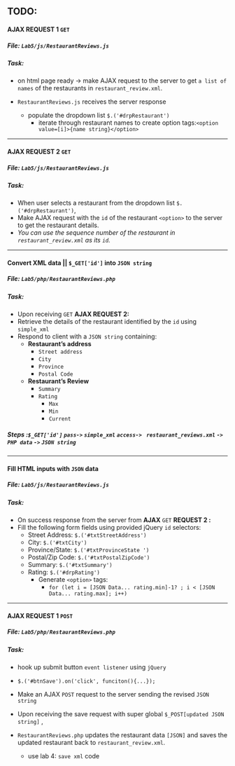## TODO:

#### AJAX REQUEST 1 `GET`
#####  File: `Lab5/js/RestaurantReviews.js`
##### Task:
- on html page ready -> make AJAX request to the server to get `a list of names` of the restaurants in `restaurant_review.xml`.


- `RestaurantReviews.js` receives the server response 
  - populate the dropdown list `$.('#drpRestaurant')`   
    - iterate through restaurant names to create option tags:`<option value=[i]>{name string}</option>`
<hr>

#### AJAX REQUEST 2 `GET`
#####  File: `Lab5/js/RestaurantReviews.js`
##### Task:
- When user selects a restaurant from the dropdown list `$.('#drpRestaurant')`, 
- Make AJAX request with the `id` of the restaurant `<option>` to the server to get the restaurant details.
- *You can use the sequence number of the restaurant in `restaurant_review.xml` as its `id`.*
<hr>

####   Convert XML data || `$_GET['id']` into `JSON string`
#####  File: `Lab5/php/RestaurantReviews.php`
##### Task:
- Upon receiving `GET` **AJAX REQUEST 2:** 
- Retrieve the details of the restaurant identified by the `id` using `simple_xml`
- Respond to client with a `JSON string` containing:
  - **Restaurant’s address** 
    - `Street address`
    - `City`
    - `Province`
    - `Postal Code`
  - **Restaurant’s Review** 
    - `Summary`
    - `Rating` 
      - `Max`
      - `Min`
      - `Current`

##### Steps :`$_GET['id']` `pass->` `simple_xml` `access->` ` restaurant_reviews.xml` `->` `PHP data` `->` `JSON string`
<hr>


####  Fill HTML inputs with `JSON` data  
#####  File: `Lab5/js/RestaurantReviews.js`
##### Task:
- On success response from the server from **AJAX** `GET` **REQUEST 2 :**
- Fill the following form fields using provided jQuery `id` selectors:
  - Street Address: `$.('#txtStreetAddress')`
  - City: `$.('#txtCity')`
  - Province/State: `$.('#txtProvinceState ')`
  - Postal/Zip Code: `$.('#txtPostalZipCode')`
  - Summary: `$.('#txtSummary')` 
  - Rating: `$.('#drpRating')`
    - Generate `<option>` tags:
      - `for (let i = [JSON Data... rating.min]-1? ; i < [JSON Data... rating.max]; i++)`
  
<hr>

####  AJAX REQUEST 1 `POST` 
#####  File: `Lab5/php/RestaurantReviews.php`
##### Task: 
- hook up submit button `event listener` using `jQuery` 

- `$.('#btnSave').on('click', funciton(){...});`


- Make an AJAX `POST` request to the server sending the revised `JSON string`


- Upon receiving the save request with super global `$_POST[updated JSON string]` ,
- `RestaurantReviews.php` updates the restaurant data `[JSON]` and saves the updated restaurant back to `restaurant_review.xml`.
  - use lab 4: `save xml` code